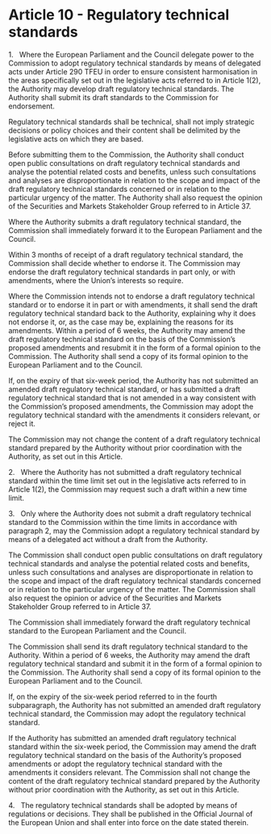 # Article 10 - Regulatory technical standards


1.   Where the European Parliament and the Council delegate power to the Commission to adopt regulatory technical standards by means of delegated acts under Article 290 TFEU in order to ensure consistent harmonisation in the areas specifically set out in the legislative acts referred to in Article 1(2), the Authority may develop draft regulatory technical standards. The Authority shall submit its draft standards to the Commission for endorsement.

Regulatory technical standards shall be technical, shall not imply strategic decisions or policy choices and their content shall be delimited by the legislative acts on which they are based.

Before submitting them to the Commission, the Authority shall conduct open public consultations on draft regulatory technical standards and analyse the potential related costs and benefits, unless such consultations and analyses are disproportionate in relation to the scope and impact of the draft regulatory technical standards concerned or in relation to the particular urgency of the matter. The Authority shall also request the opinion of the Securities and Markets Stakeholder Group referred to in Article 37.

Where the Authority submits a draft regulatory technical standard, the Commission shall immediately forward it to the European Parliament and the Council.

Within 3 months of receipt of a draft regulatory technical standard, the Commission shall decide whether to endorse it. The Commission may endorse the draft regulatory technical standards in part only, or with amendments, where the Union’s interests so require.

Where the Commission intends not to endorse a draft regulatory technical standard or to endorse it in part or with amendments, it shall send the draft regulatory technical standard back to the Authority, explaining why it does not endorse it, or, as the case may be, explaining the reasons for its amendments. Within a period of 6 weeks, the Authority may amend the draft regulatory technical standard on the basis of the Commission’s proposed amendments and resubmit it in the form of a formal opinion to the Commission. The Authority shall send a copy of its formal opinion to the European Parliament and to the Council.

If, on the expiry of that six-week period, the Authority has not submitted an amended draft regulatory technical standard, or has submitted a draft regulatory technical standard that is not amended in a way consistent with the Commission’s proposed amendments, the Commission may adopt the regulatory technical standard with the amendments it considers relevant, or reject it.

The Commission may not change the content of a draft regulatory technical standard prepared by the Authority without prior coordination with the Authority, as set out in this Article.

2.   Where the Authority has not submitted a draft regulatory technical standard within the time limit set out in the legislative acts referred to in Article 1(2), the Commission may request such a draft within a new time limit.

3.   Only where the Authority does not submit a draft regulatory technical standard to the Commission within the time limits in accordance with paragraph 2, may the Commission adopt a regulatory technical standard by means of a delegated act without a draft from the Authority.

The Commission shall conduct open public consultations on draft regulatory technical standards and analyse the potential related costs and benefits, unless such consultations and analyses are disproportionate in relation to the scope and impact of the draft regulatory technical standards concerned or in relation to the particular urgency of the matter. The Commission shall also request the opinion or advice of the Securities and Markets Stakeholder Group referred to in Article 37.

The Commission shall immediately forward the draft regulatory technical standard to the European Parliament and the Council.

The Commission shall send its draft regulatory technical standard to the Authority. Within a period of 6 weeks, the Authority may amend the draft regulatory technical standard and submit it in the form of a formal opinion to the Commission. The Authority shall send a copy of its formal opinion to the European Parliament and to the Council.

If, on the expiry of the six-week period referred to in the fourth subparagraph, the Authority has not submitted an amended draft regulatory technical standard, the Commission may adopt the regulatory technical standard.

If the Authority has submitted an amended draft regulatory technical standard within the six-week period, the Commission may amend the draft regulatory technical standard on the basis of the Authority’s proposed amendments or adopt the regulatory technical standard with the amendments it considers relevant. The Commission shall not change the content of the draft regulatory technical standard prepared by the Authority without prior coordination with the Authority, as set out in this Article.

4.   The regulatory technical standards shall be adopted by means of regulations or decisions. They shall be published in the Official Journal of the European Union and shall enter into force on the date stated therein.
